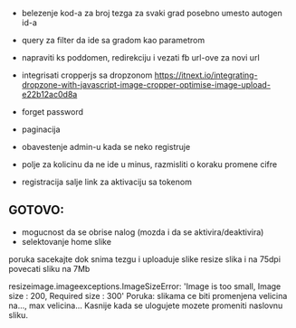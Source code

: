 
- belezenje kod-a za broj tezga za svaki grad posebno umesto autogen id-a
- query za filter da ide sa gradom kao parametrom
- napraviti ks poddomen, redirekciju i vezati fb url-ove za novi url

- integrisati cropperjs sa dropzonom
https://itnext.io/integrating-dropzone-with-javascript-image-cropper-optimise-image-upload-e22b12ac0d8a

- forget password
- paginacija

- obavestenje admin-u kada se neko registruje
- polje za kolicinu da ne ide u minus, razmisliti o koraku promene cifre

- registracija salje link za aktivaciju sa tokenom

GOTOVO:
-------
- mogucnost da se obrise nalog
(mozda i da se aktivira/deaktivira)
- selektovanje home slike

poruka sacekajte dok snima tezgu i uploaduje slike
resize slika i na 75dpi
povecati sliku na 7Mb

resizeimage.imageexceptions.ImageSizeError: 'Image is too small, Image size : 200, Required size : 300'
Poruka: slikama ce biti promenjena velicina na..., max velicina...
Kasnije kada se ulogujete mozete promeniti naslovnu sliku.

